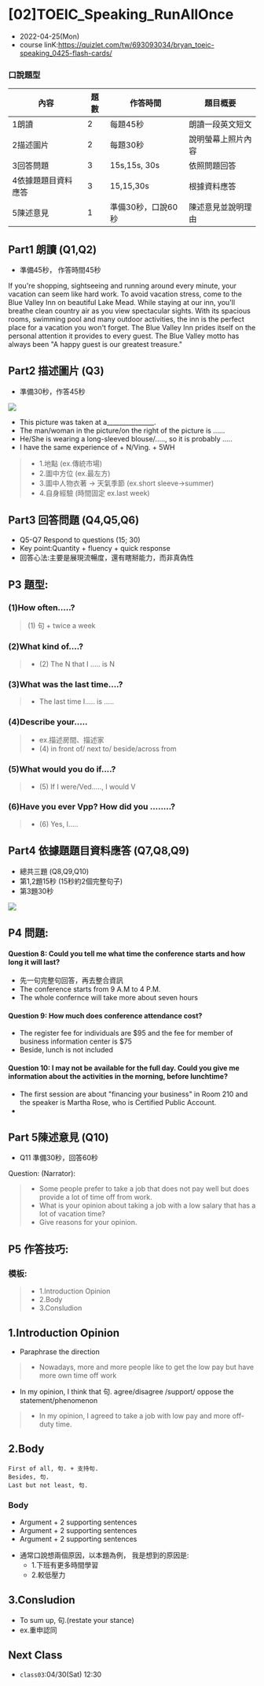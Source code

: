 # [02]TOEIC_Speaking_RunAllOnce

* 2022-04-25(Mon)
* course linK:https://quizlet.com/tw/693093034/bryan_toeic-speaking_0425-flash-cards/

### 口說題型

| 內容 | 題數  | 作答時間 | 題目概要|
| -------- | -------- | -------- |-------- |
| 1朗讀  | 2     | 每題45秒  |朗讀一段英文短文  |   |
| 2描述圖片  | 2   | 每題30秒     | 說明螢幕上照片內容    |
| 3回答問題  | 3  | 15s,15s, 30s | 依照問題回答     |
| 4依據題題目資料應答| 3 | 15,15,30s | 根據資料應答 
| 5陳述意見 | 1 | 準備30秒，口說60秒 |陳述意見並說明理由 |

## Part1 朗讀 (Q1,Q2)
* 準備45秒， 作答時間45秒

If you're shopping, sightseeing and running around every minute, your vacation can seem like hard work. 
To avoid vacation stress, come to the Blue Valley Inn on beautiful Lake Mead. 
While staying at our inn, you'll breathe clean country air as you view spectacular sights. 
With its spacious rooms, swimming pool
and many outdoor activities, the inn is the perfect place for a vacation you won't forget. 
The Blue Valley Inn prides itself on the personal attention it provides to every guest. 
The Blue Valley motto has always been "A happy guest is our greatest treasure."

## Part2 描述圖片 (Q3)
* 準備30秒，作答45秒

![](https://i.imgur.com/QO1fQSu.png)

* This picture was taken at a_______________. 
* The man/woman in the picture/on the right of the picture is ......
* He/She is wearing a long-sleeved blouse/....., so it is probably .....
* I have the same experience of + N/Ving. + 5WH

> * 1.地點 (ex.傳統市場)
> * 2.圖中方位 (ex.最左方)
> * 3.圖中人物衣著 -> 天氣季節 (ex.short sleeve->summer)
> * 4.自身經驗 (時間固定 ex.last week)

## Part3 回答問題 (Q4,Q5,Q6)

* Q5-Q7 Respond to questions (15; 30)
* Key point:Quantity + fluency + quick response
* 回答心法:主要是展現流暢度，還有瞎掰能力，而非真偽性

## P3 題型:

### (1)How often.....?
> (1) 句 + twice a week

### (2)What kind of....?
> * (2) The N that I ..... is N

### (3)What was the last time....?
> * The last time I..... is .....

### (4)Describe your.....
> * ex.描述房間、描述家
> * (4) in front of/ next to/ beside/across from

### (5)What would you do if....?
> * (5) If I were/Ved....., I would V

### (6)Have you ever Vpp? How did you ........?

> * (6) Yes, I.....

## Part4 依據題題目資料應答 (Q7,Q8,Q9)

* 總共三題 (Q8,Q9,Q10)
* 第1,2題15秒 (15秒約2個完整句子)
* 第3題30秒


![](https://i.imgur.com/yz0QSRU.png)

## P4 問題:

#### Question 8: Could you tell me what time the conference starts and how long it will last?

* 先一句完整句回答，再去整合資訊
* The conference starts from 9 A.M to 4 P.M.
* The whole confernce will take more about seven hours

#### Question 9: How much does conference attendance cost?
* The register fee for individuals are $95 and the fee for member of business information center is $75
* Beside, lunch is not included

#### Question 10: I may not be available for the full day. Could you give me information about the activities in the morning, before lunchtime?
* The first session are about "financing your business" in Room 210 and the speaker is Martha Rose, who is Certified Public Account.
* 

## Part 5陳述意見 (Q10)
* Q11 準備30秒，回答60秒

Question:
(Narrator): 
> * Some people prefer to take a job that does not pay well but does provide a lot of time off from work. 
> * What is your opinion about taking a job with a low salary that has a lot of vacation time? 
> * Give reasons for your opinion.

## P5 作答技巧:

### 模板:
> * 1.Introduction Opinion
> * 2.Body
> * 3.Consludion

## 1.Introduction Opinion

 * Paraphrase the direction
 > * Nowadays, more and more people like to get the low pay but have more own time off work

* In my opinion, I think that 句.
agree/disagree /support/ oppose the statement/phenomenon

> * In my opinion, I agreed to take a job with low pay and more off-duty time.

## 2.Body
```
First of all, 句. + 支持句.
Besides, 句.
Last but not least, 句.
```
### Body
- Argument + 2 supporting sentences
- Argument + 2 supporting sentences
- Argument + 2 supporting sentences

* 通常口說想兩個原因，以本題為例，
我是想到的原因是: 
    * 1.下班有更多時間學習
    * 2.較低壓力

## 3.Consludion
* To sum up, 句.(restate your stance)
* ex.重申認同

## Next Class

* `class03`:04/30(Sat) 12:30
